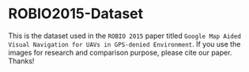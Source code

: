# ROBIO2015-Dataset

This is the dataset used in the `ROBIO 2015` paper titled `Google Map Aided Visual Navigation for UAVs in GPS-denied Environment`. If you use the images for research and comparison purpose, please cite our paper. Thanks!  
